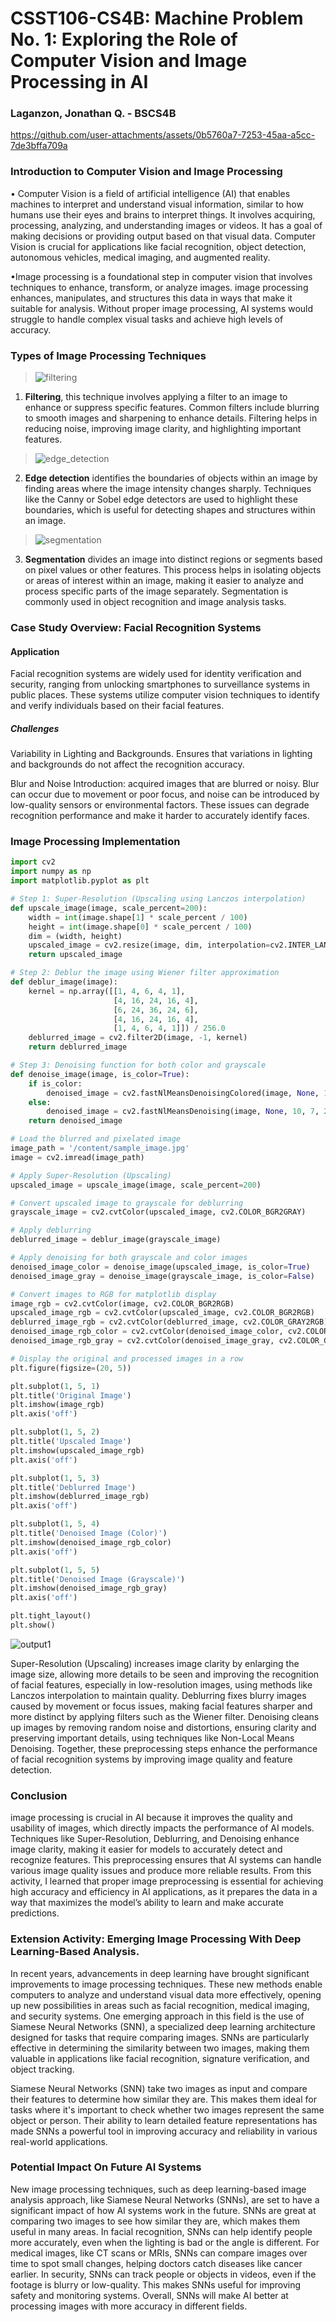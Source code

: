 # CSST106-CS4B: Machine Problem No. 1: Exploring the Role of Computer Vision and Image Processing in AI

### Laganzon, Jonathan Q. - BSCS4B
https://github.com/user-attachments/assets/0b5760a7-7253-45aa-a5cc-7de3bffa709a
### Introduction to Computer Vision and Image Processing

• Computer Vision is a field of artificial intelligence (AI) that enables machines to interpret and understand visual information, similar to how humans use their eyes and brains to interpret things. It involves acquiring, processing, analyzing, and understanding images or videos. It has a goal of making decisions or providing output based on that visual data. Computer Vision is crucial for applications like facial recognition, object detection, autonomous vehicles, medical imaging, and augmented reality.

•Image processing is a foundational step in computer vision that involves techniques to enhance, transform, or analyze images. image processing enhances, manipulates, and structures this data in ways that make it suitable for analysis. Without proper image processing, AI systems would struggle to handle complex visual tasks and achieve high levels of accuracy.


### Types of Image Processing Techniques
  >![filtering](https://github.com/user-attachments/assets/8b9fb6c6-8f83-4351-a6f4-daae8eff3712)


1. **Filtering**, this technique involves applying a filter to an image to enhance or suppress specific features. Common filters include blurring to smooth images and sharpening to enhance details. Filtering helps in reducing noise, improving image clarity, and highlighting important features.

  >![edge_detection](https://github.com/user-attachments/assets/9d0ad7e9-41fe-4013-b09e-b713f1ed1c5c)


2. **Edge detection** identifies the boundaries of objects within an image by finding areas where the image intensity changes sharply. Techniques like the Canny or Sobel edge detectors are used to highlight these boundaries, which is useful for detecting shapes and structures within an image.

  >![segmentation](https://github.com/user-attachments/assets/80af4362-a983-469e-bc9e-7854d7c21ac6)


3. **Segmentation** divides an image into distinct regions or segments based on pixel values or other features. This process helps in isolating objects or areas of interest within an image, making it easier to analyze and process specific parts of the image separately. Segmentation is commonly used in object recognition and image analysis tasks.


### Case Study Overview: Facial Recognition Systems
#### Application

  Facial recognition systems are widely used for identity verification and security, ranging from unlocking smartphones to surveillance systems in public places. These systems utilize computer vision techniques to identify and verify individuals based on their facial features.


##### Challenges 
 Variability in Lighting and Backgrounds. Ensures that variations in lighting and backgrounds do not affect the recognition accuracy.

 Blur and Noise Introduction: acquired images that are blurred or noisy. Blur can occur due to movement or poor focus, and noise can be introduced by low-quality sensors or environmental factors. These issues can degrade recognition performance and make it harder to accurately identify faces.

### Image Processing Implementation

```python
import cv2
import numpy as np
import matplotlib.pyplot as plt

# Step 1: Super-Resolution (Upscaling using Lanczos interpolation)
def upscale_image(image, scale_percent=200):
    width = int(image.shape[1] * scale_percent / 100)
    height = int(image.shape[0] * scale_percent / 100)
    dim = (width, height)
    upscaled_image = cv2.resize(image, dim, interpolation=cv2.INTER_LANCZOS4)
    return upscaled_image

# Step 2: Deblur the image using Wiener filter approximation
def deblur_image(image):
    kernel = np.array([[1, 4, 6, 4, 1],
                       [4, 16, 24, 16, 4],
                       [6, 24, 36, 24, 6],
                       [4, 16, 24, 16, 4],
                       [1, 4, 6, 4, 1]]) / 256.0
    deblurred_image = cv2.filter2D(image, -1, kernel)
    return deblurred_image

# Step 3: Denoising function for both color and grayscale
def denoise_image(image, is_color=True):
    if is_color:
        denoised_image = cv2.fastNlMeansDenoisingColored(image, None, 10, 10, 7, 21)
    else:
        denoised_image = cv2.fastNlMeansDenoising(image, None, 10, 7, 21)
    return denoised_image

# Load the blurred and pixelated image
image_path = '/content/sample_image.jpg'
image = cv2.imread(image_path)

# Apply Super-Resolution (Upscaling)
upscaled_image = upscale_image(image, scale_percent=200)

# Convert upscaled image to grayscale for deblurring
grayscale_image = cv2.cvtColor(upscaled_image, cv2.COLOR_BGR2GRAY)

# Apply deblurring
deblurred_image = deblur_image(grayscale_image)

# Apply denoising for both grayscale and color images
denoised_image_color = denoise_image(upscaled_image, is_color=True)
denoised_image_gray = denoise_image(grayscale_image, is_color=False)

# Convert images to RGB for matplotlib display
image_rgb = cv2.cvtColor(image, cv2.COLOR_BGR2RGB)
upscaled_image_rgb = cv2.cvtColor(upscaled_image, cv2.COLOR_BGR2RGB)
deblurred_image_rgb = cv2.cvtColor(deblurred_image, cv2.COLOR_GRAY2RGB)
denoised_image_rgb_color = cv2.cvtColor(denoised_image_color, cv2.COLOR_BGR2RGB)
denoised_image_rgb_gray = cv2.cvtColor(denoised_image_gray, cv2.COLOR_GRAY2RGB)

# Display the original and processed images in a row
plt.figure(figsize=(20, 5))

plt.subplot(1, 5, 1)
plt.title('Original Image')
plt.imshow(image_rgb)
plt.axis('off')

plt.subplot(1, 5, 2)
plt.title('Upscaled Image')
plt.imshow(upscaled_image_rgb)
plt.axis('off')

plt.subplot(1, 5, 3)
plt.title('Deblurred Image')
plt.imshow(deblurred_image_rgb)
plt.axis('off')

plt.subplot(1, 5, 4)
plt.title('Denoised Image (Color)')
plt.imshow(denoised_image_rgb_color)
plt.axis('off')

plt.subplot(1, 5, 5)
plt.title('Denoised Image (Grayscale)')
plt.imshow(denoised_image_rgb_gray)
plt.axis('off')

plt.tight_layout()
plt.show()
```
![output1](https://github.com/user-attachments/assets/8593ce5d-bbe2-45a2-9410-26dec2f7a751)

Super-Resolution (Upscaling) increases image clarity by enlarging the image size, allowing more details to be seen and improving the recognition of facial features, especially in low-resolution images, using methods like Lanczos interpolation to maintain quality. Deblurring fixes blurry images caused by movement or focus issues, making facial features sharper and more distinct by applying filters such as the Wiener filter. Denoising cleans up images by removing random noise and distortions, ensuring clarity and preserving important details, using techniques like Non-Local Means Denoising. Together, these preprocessing steps enhance the performance of facial recognition systems by improving image quality and feature detection.

### Conclusion

 image processing is crucial in AI because it improves the quality and usability of images, which directly impacts the performance of AI models. Techniques like Super-Resolution, Deblurring, and Denoising enhance image clarity, making it easier for models to accurately detect and recognize features. This preprocessing ensures that AI systems can handle various image quality issues and produce more reliable results. From this activity, I learned that proper image preprocessing is essential for achieving high accuracy and efficiency in AI applications, as it prepares the data in a way that maximizes the model’s ability to learn and make accurate predictions.

### Extension Activity:  Emerging Image Processing With  Deep Learning-Based Analysis.

In recent years, advancements in deep learning have brought significant improvements to image processing techniques. These new methods enable computers to analyze and understand visual data more effectively, opening up new possibilities in areas such as facial recognition, medical imaging, and security systems. One emerging approach in this field is the use of Siamese Neural Networks (SNN), a specialized deep learning architecture designed for tasks that require comparing images. SNNs are particularly effective in determining the similarity between two images, making them valuable in applications like facial recognition, signature verification, and object tracking. 

Siamese Neural Networks (SNN) take two images as input and compare their features to determine how similar they are. This makes them ideal for tasks where it's important to check whether two images represent the same object or person. Their ability to learn detailed feature representations has made SNNs a powerful tool in improving accuracy and reliability in various real-world applications.

### Potential Impact On Future AI Systems 

New image processing techniques, such as deep learning-based image analysis approach, like Siamese Neural Networks (SNNs), are set to have a significant impact of how AI systems work in the future. SNNs are great at comparing two images to see how similar they are, which makes them useful in many areas. In facial recognition, SNNs can help identify people more accurately, even when the lighting is bad or the angle is different. For medical images, like CT scans or MRIs, SNNs can compare images over time to spot small changes, helping doctors catch diseases like cancer earlier. In security, SNNs can track people or objects in videos, even if the footage is blurry or low-quality. This makes SNNs useful for improving safety and monitoring systems. Overall, SNNs will make AI better at processing images with more accuracy in different fields.
